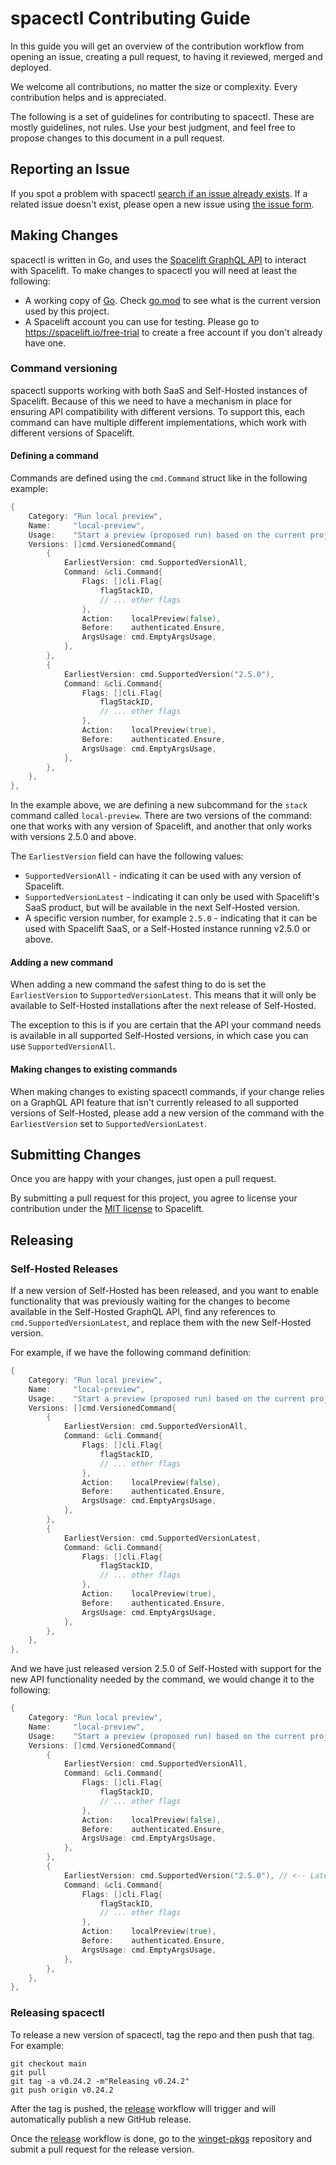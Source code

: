 # spacectl Contributing Guide

In this guide you will get an overview of the contribution workflow from opening an issue, creating a pull request, to having it reviewed, merged and deployed.

We welcome all contributions, no matter the size or complexity. Every contribution helps and is appreciated.

The following is a set of guidelines for contributing to spacectl. These are mostly guidelines, not rules. Use your best judgment, and feel free to propose changes to this document in a pull request.

## Reporting an Issue

If you spot a problem with spacectl [search if an issue already exists](https://github.com/spacelift-io/spacectl/issues). If a related issue doesn't exist, please open a new issue using [the issue form](https://github.com/spacelift-io/user-documentation/issues/new).

## Making Changes

spacectl is written in Go, and uses the [Spacelift GraphQL API](https://docs.spacelift.io/integrations/api) to interact with Spacelift. To make changes to spacectl you will need at least the following:

- A working copy of [Go](https://go.dev/). Check [go.mod](./go.mod) to see what is the current version used by this project.
- A Spacelift account you can use for testing. Please go to <https://spacelift.io/free-trial> to create a free account if you don't already have one.

### Command versioning

spacectl supports working with both SaaS and Self-Hosted instances of Spacelift. Because of this we need to have a mechanism in place for ensuring API compatibility with different versions. To support this, each command can have multiple different implementations, which work with different versions of Spacelift.

#### Defining a command

Commands are defined using the `cmd.Command` struct like in the following example:

```go
{
	Category: "Run local preview",
	Name:     "local-preview",
	Usage:    "Start a preview (proposed run) based on the current project. Respects .gitignore and .terraformignore.",
	Versions: []cmd.VersionedCommand{
		{
			EarliestVersion: cmd.SupportedVersionAll,
			Command: &cli.Command{
				Flags: []cli.Flag{
					flagStackID,
					// ... other flags
				},
				Action:    localPreview(false),
				Before:    authenticated.Ensure,
				ArgsUsage: cmd.EmptyArgsUsage,
			},
		},
		{
			EarliestVersion: cmd.SupportedVersion("2.5.0"),
			Command: &cli.Command{
				Flags: []cli.Flag{
					flagStackID,
					// ... other flags
				},
				Action:    localPreview(true),
				Before:    authenticated.Ensure,
				ArgsUsage: cmd.EmptyArgsUsage,
			},
		},
	},
},
```

In the example above, we are defining a new subcommand for the `stack` command called `local-preview`. There are two versions of the command: one that works with any version of Spacelift, and another that only works with versions 2.5.0 and above.

The `EarliestVersion` field can have the following values:

- `SupportedVersionAll` - indicating it can be used with any version of Spacelift.
- `SupportedVersionLatest` - indicating it can only be used with Spacelift's SaaS product, but will be available in the next Self-Hosted version.
- A specific version number, for example `2.5.0` - indicating that it can be used with Spacelift SaaS, or a Self-Hosted instance running v2.5.0 or above.

#### Adding a new command

When adding a new command the safest thing to do is set the `EarliestVersion` to `SupportedVersionLatest`. This means that it will only be available to Self-Hosted installations after the next release of Self-Hosted.

The exception to this is if you are certain that the API your command needs is available in all supported Self-Hosted versions, in which case you can use `SupportedVersionAll`.

#### Making changes to existing commands

When making changes to existing spacectl commands, if your change relies on a GraphQL API feature that isn't currently released to all supported versions of Self-Hosted, please add a new version of the command with the `EarliestVersion` set to `SupportedVersionLatest`.

## Submitting Changes

Once you are happy with your changes, just open a pull request.

By submitting a pull request for this project, you agree to license your contribution under the [MIT license](./LICENSE) to Spacelift.

## Releasing

### Self-Hosted Releases

If a new version of Self-Hosted has been released, and you want to enable functionality that was previously waiting for the changes to become available in the Self-Hosted GraphQL API, find any references to `cmd.SupportedVersionLatest`, and replace them with the new Self-Hosted version.

For example, if we have the following command definition:

```go
{
	Category: "Run local preview",
	Name:     "local-preview",
	Usage:    "Start a preview (proposed run) based on the current project. Respects .gitignore and .terraformignore.",
	Versions: []cmd.VersionedCommand{
		{
			EarliestVersion: cmd.SupportedVersionAll,
			Command: &cli.Command{
				Flags: []cli.Flag{
					flagStackID,
					// ... other flags
				},
				Action:    localPreview(false),
				Before:    authenticated.Ensure,
				ArgsUsage: cmd.EmptyArgsUsage,
			},
		},
		{
			EarliestVersion: cmd.SupportedVersionLatest,
			Command: &cli.Command{
				Flags: []cli.Flag{
					flagStackID,
					// ... other flags
				},
				Action:    localPreview(true),
				Before:    authenticated.Ensure,
				ArgsUsage: cmd.EmptyArgsUsage,
			},
		},
	},
},
```

And we have just released version 2.5.0 of Self-Hosted with support for the new API functionality needed by the command, we would change it to the following:

```go
{
	Category: "Run local preview",
	Name:     "local-preview",
	Usage:    "Start a preview (proposed run) based on the current project. Respects .gitignore and .terraformignore.",
	Versions: []cmd.VersionedCommand{
		{
			EarliestVersion: cmd.SupportedVersionAll,
			Command: &cli.Command{
				Flags: []cli.Flag{
					flagStackID,
					// ... other flags
				},
				Action:    localPreview(false),
				Before:    authenticated.Ensure,
				ArgsUsage: cmd.EmptyArgsUsage,
			},
		},
		{
			EarliestVersion: cmd.SupportedVersion("2.5.0"), // <-- Latest replaced by 2.5.0.
			Command: &cli.Command{
				Flags: []cli.Flag{
					flagStackID,
					// ... other flags
				},
				Action:    localPreview(true),
				Before:    authenticated.Ensure,
				ArgsUsage: cmd.EmptyArgsUsage,
			},
		},
	},
},
```

### Releasing spacectl

To release a new version of spacectl, tag the repo and then push that tag. For example:

```shell
git checkout main
git pull
git tag -a v0.24.2 -m"Releasing v0.24.2"
git push origin v0.24.2
```

After the tag is pushed, the [release](.github/workflows/release.yml) workflow will trigger and will automatically publish a new GitHub release.

Once the [release](.github/workflows/release.yml) workflow is done, go to the [winget-pkgs](https://github.com/microsoft/winget-pkgs) repository and submit a pull request for the release version.
